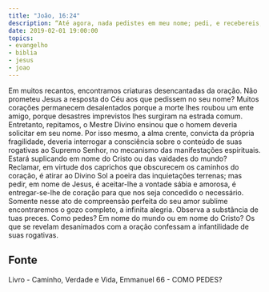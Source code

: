 ```yaml
---
title: "João, 16:24"
description: “Até agora, nada pedistes em meu nome; pedi, e recebereis, para que o vosso gozo se cumpra.” — Jesus. (JOÃO, capítulo 16, versículo 24.)
date: 2019-02-01 19:00:00
topics: 
- evangelho
- biblia
- jesus
- joao
---
```


Em muitos recantos, encontramos criaturas desencantadas da oração.
Não prometeu Jesus a resposta do Céu aos que pedissem no seu nome?
Muitos corações permanecem desalentados porque a morte lhes roubou um
ente amigo, porque desastres imprevistos lhes surgiram na estrada comum.
Entretanto, repitamos, o Mestre Divino ensinou que o homem deveria
solicitar em seu nome.
Por isso mesmo, a alma crente, convicta da própria fragilidade, deveria
interrogar a consciência sobre o conteúdo de suas rogativas ao Supremo
Senhor, no mecanismo das manifestações espirituais.
Estará suplicando em nome do Cristo ou das vaidades do mundo?
Reclamar, em virtude dos caprichos que obscurecem os caminhos do coração,
é atirar ao Divino Sol a poeira das inquietações terrenas; mas pedir, em nome
de Jesus, é aceitar-lhe a vontade sábia e amorosa, é entregar-se-lhe de coração para que nos seja concedido o necessário.
Somente nesse ato de compreensão perfeita do seu amor sublime
encontraremos o gozo completo, a infinita alegria.
Observa a substância de tuas preces. Como pedes? Em nome do mundo
ou em nome do Cristo? Os que se revelam desanimados com a oração confessam a infantilidade de suas rogativas.




## Fonte
Livro - Caminho, Verdade e Vida, Emmanuel
66 -  COMO PEDES?
